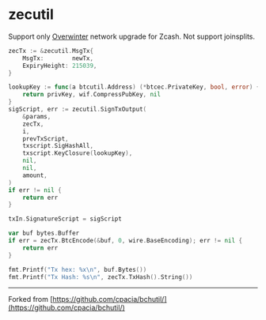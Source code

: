 # zecutil

Support only [Overwinter](https://z.cash/upgrade/overwinter.html) network upgrade for Zcash. Not support joinsplits.

```go
zecTx := &zecutil.MsgTx{
    MsgTx:        newTx,
    ExpiryHeight: 215039,
}

lookupKey := func(a btcutil.Address) (*btcec.PrivateKey, bool, error) {
    return privKey, wif.CompressPubKey, nil
}
sigScript, err := zecutil.SignTxOutput(
    &params,
    zecTx,
    i,
    prevTxScript,
    txscript.SigHashAll,
    txscript.KeyClosure(lookupKey),
    nil,
    nil,
    amount,
)
if err != nil {
    return err
}

txIn.SignatureScript = sigScript

var buf bytes.Buffer
if err = zecTx.BtcEncode(&buf, 0, wire.BaseEncoding); err != nil {
    return err
}

fmt.Printf("Tx hex: %x\n", buf.Bytes())
fmt.Printf("Tx Hash: %s\n", zecTx.TxHash().String())

```

-------
Forked from [https://github.com/cpacia/bchutil/](https://github.com/cpacia/bchutil/)
